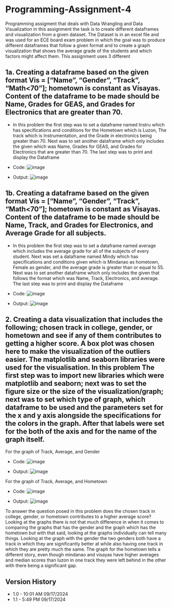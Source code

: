 # Programming-Assignment-4
Programming assigment that deals with Data Wrangling and Data Visualization in this assignment the task is to create different dataframes and visualization from a given dataset. The Dataset is in an excel file and was used for an ECE board exam problem in which the goal was to produce different dataframes that follow a given format and to create a graph visualization that shows the average grade of the students and which factors might affect them. This assignment uses 3 different

## 1a. Creating a dataframe based on the given format Vis = [“Name”, “Gender”, “Track”, “Math<70”]; hometown is constant as Visayas. Content of the dataframe to be made should be Name, Grades for GEAS, and Grades for Electronics that are greater than 70.
- In this problem the first step was to set a dataframe named Instru which has specifications and conditions for the Hometown which is Luzon, The track which is Instrumentation, and the Grade in electronics being greater than 70. Next was to set another dataframe which only includes the given which was Name, Grades for GEAS, and Grades for Electronics that are greater than 70. The last step was to print and display the Dataframe                                                                                                               
- Code:
  ![image](https://github.com/user-attachments/assets/4fc2cc3b-35e4-418c-91ce-b1d42009c0b9)

- Output:
  ![image](https://github.com/user-attachments/assets/2c132670-602b-4bda-8d89-982be2815577)

## 1b. Creating a dataframe based on the given format Vis = [“Name”, “Gender”, “Track”, “Math<70”]; hometown is constant as Visayas. Content of the dataframe to be made should be Name, Track, and Grades for Electronics, and Average Grade for all subjects.
- In this problem the first step was to set a dataframe named average which includes the average grade for all of the subjects of every student. Next was set a dataframe named Mindy which has specifications and conditions given which is Mindanao as hometown, Female as gender, and the average grade is greater than or equal to 55. Next was to set another dataframe which only includes the given that follows the format which was Name, Track, Electronics, and average. The last step was to print and display the Dataframe

- Code:
  ![image](https://github.com/user-attachments/assets/378fb202-33f6-44bb-9631-5b78fb2e3e66)

- Output:
  ![image](https://github.com/user-attachments/assets/fb4c1edd-7cb3-4d94-8b78-17daa0918c06)

## 2. Creating a data visualization that includes the following; chosen track in college, gender, or hometown and see if any of them contributes to getting a higher score. A box plot was chosen here to make the visualization of the outliers easier. The matplotlib and seaborn libraries were used for the visualisation. In this problem The first step was to import new libraries which were matplotlib and seaborn; next was to set the figure size or the size of the visualization/graph; next was to set which type of graph, which dataframe to be used and the parameters set for the x and y axis alongside the specifications for the colors in the graph. After that labels were set for the both of the axis and for the name of the graph itself.

For the graph of Track, Average, and Gender

- Code:
  ![image](https://github.com/user-attachments/assets/67a0af79-eca2-4ce6-8af4-087351f752bc)

- Output:
  ![image](https://github.com/user-attachments/assets/8b5dc06a-cb1a-4cdb-910c-17cd10fed315)

For the graph of Track, Average, and Hometown

- Code:
  ![image](https://github.com/user-attachments/assets/b190f554-964e-40b3-967b-838cbe531982)

- Output:
  ![image](https://github.com/user-attachments/assets/00779359-f99e-4735-8313-b73a40cf500b)

To answer the question posed in this problem does the chosen track in college, gender, or hometown contributes to a higher average score? Looking at the graphs there is not that much difference in when it comes to comparing the graphs that has the gender and the graph which has the hometown but with that said, looking at the graphs individually can tell many things. Looking at the graph with the gender the two genders both have a track in which they are significantly better at while also having one track in which they are pretty much the same. The graph for the hometown tells a different story, even though mindanao and visayas have higher averages and median scores than luzon in one track they were left behind in the other with there being a significant gap.

  ## Version History
-  1.0 - 10:01 AM 09/17/2024                                                                                                                                                                                                                                                 
-  1.1 - 5:49 PM  09/17/2024

  

